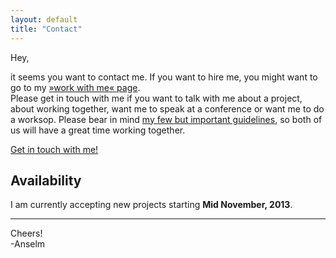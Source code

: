 ```yaml
---
layout: default
title: "Contact"
---
```


<article class="contact">

Hey,

it seems you want to contact me. If you want to hire me, you might want to go to my [»work with me« page](/hire/). <br>
Please get in touch with me if you want to talk with me about a project, about working together, want me to speak at a conference or want me to do a worksop. Please bear in mind [my few but important guidelines](/about/#matchmyinterest), so both of us will have a great time working together.

<a class="btn--big--positive" href="mailto:hello@anselm-hannemann.com?subject=Let's work together">Get in touch with me!</a>

## Availability

I am currently accepting new projects starting **Mid November, 2013**.

----

Cheers!<br>
-Anselm

</article>
